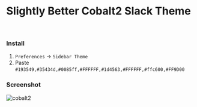 # Slightly Better Cobalt2 Slack Theme

&nbsp;
&nbsp;

### Install

1. `Preferences` → `Sidebar Theme`
2. Paste `#193549,#35434d,#0085ff,#FFFFFF,#1d4563,#FFFFFF,#ffc600,#FF9D00` 

### Screenshot

![cobalt2](https://user-images.githubusercontent.com/20350641/66793235-fbc18600-eeeb-11e9-8b2c-7442963a6f35.png)
